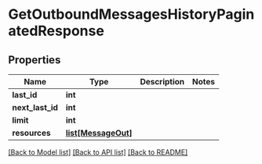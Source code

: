 # GetOutboundMessagesHistoryPaginatedResponse

## Properties
Name | Type | Description | Notes
------------ | ------------- | ------------- | -------------
**last_id** | **int** |  | 
**next_last_id** | **int** |  | 
**limit** | **int** |  | 
**resources** | [**list[MessageOut]**](MessageOut.md) |  | 

[[Back to Model list]](../README.md#documentation-for-models) [[Back to API list]](../README.md#documentation-for-api-endpoints) [[Back to README]](../README.md)


